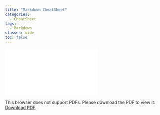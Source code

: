 ```yaml
---
title: "Markdown CheatSheet"
categories:
  - CheatSheet
tags:
  - Markdown
classes: wide
toc: false
---
```


<object data="/assets/files/markdown-cheatsheet.pdf" type="application/pdf" width="700px" height="700px">
    <embed src="/assets/files/markdown-cheatsheet.pdf">
        <p>This browser does not support PDFs. Please download the PDF to view it: <a href="/assets/files/markdown-cheatsheet.pdf">Download PDF</a>.</p>
    </embed>
</object>